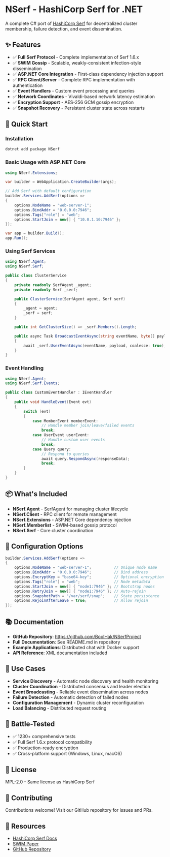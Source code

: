 # NSerf - HashiCorp Serf for .NET

A complete C# port of [HashiCorp Serf](https://www.serf.io/) for decentralized cluster membership, failure detection, and event dissemination.

## ✨ Features

- ✅ **Full Serf Protocol** - Complete implementation of Serf 1.6.x
- ✅ **SWIM Gossip** - Scalable, weakly-consistent infection-style dissemination
- ✅ **ASP.NET Core Integration** - First-class dependency injection support
- ✅ **RPC Client/Server** - Complete RPC implementation with authentication
- ✅ **Event Handlers** - Custom event processing and queries
- ✅ **Network Coordinates** - Vivaldi-based network latency estimation
- ✅ **Encryption Support** - AES-256 GCM gossip encryption
- ✅ **Snapshot Recovery** - Persistent cluster state across restarts

## 🚀 Quick Start

### Installation

```bash
dotnet add package NSerf
```

### Basic Usage with ASP.NET Core

```csharp
using NSerf.Extensions;

var builder = WebApplication.CreateBuilder(args);

// Add Serf with default configuration
builder.Services.AddSerf(options =>
{
    options.NodeName = "web-server-1";
    options.BindAddr = "0.0.0.0:7946";
    options.Tags["role"] = "web";
    options.StartJoin = new[] { "10.0.1.10:7946" };
});

var app = builder.Build();
app.Run();
```

### Using Serf Services

```csharp
using NSerf.Agent;
using NSerf.Serf;

public class ClusterService
{
    private readonly SerfAgent _agent;
    private readonly Serf _serf;

    public ClusterService(SerfAgent agent, Serf serf)
    {
        _agent = agent;
        _serf = serf;
    }

    public int GetClusterSize() => _serf.Members().Length;

    public async Task BroadcastEventAsync(string eventName, byte[] payload)
    {
        await _serf.UserEventAsync(eventName, payload, coalesce: true);
    }
}
```

### Event Handling

```csharp
using NSerf.Agent;
using NSerf.Serf.Events;

public class CustomEventHandler : IEventHandler
{
    public void HandleEvent(Event evt)
    {
        switch (evt)
        {
            case MemberEvent memberEvent:
                // Handle member join/leave/failed events
                break;
            case UserEvent userEvent:
                // Handle custom user events
                break;
            case Query query:
                // Respond to queries
                await query.RespondAsync(responseData);
                break;
        }
    }
}
```

## 📦 What's Included

- **NSerf.Agent** - SerfAgent for managing cluster lifecycle
- **NSerf.Client** - RPC client for remote management
- **NSerf.Extensions** - ASP.NET Core dependency injection
- **NSerf.Memberlist** - SWIM-based gossip protocol
- **NSerf.Serf** - Core cluster coordination

## 🔧 Configuration Options

```csharp
builder.Services.AddSerf(options =>
{
    options.NodeName = "web-server-1";          // Unique node name
    options.BindAddr = "0.0.0.0:7946";          // Bind address
    options.EncryptKey = "base64-key";          // Optional encryption
    options.Tags["role"] = "web";               // Node metadata
    options.StartJoin = new[] { "node1:7946" }; // Bootstrap nodes
    options.RetryJoin = new[] { "node1:7946" }; // Auto-rejoin
    options.SnapshotPath = "/var/serf/snap";    // State persistence
    options.RejoinAfterLeave = true;            // Allow rejoin
});
```

## 📚 Documentation

- **GitHub Repository**: https://github.com/BoolHak/NSerfProject
- **Full Documentation**: See README.md in repository
- **Example Applications**: Distributed chat with Docker support
- **API Reference**: XML documentation included

## 🎯 Use Cases

- **Service Discovery** - Automatic node discovery and health monitoring
- **Cluster Coordination** - Distributed consensus and leader election
- **Event Broadcasting** - Reliable event dissemination across nodes
- **Failure Detection** - Automatic detection of failed nodes
- **Configuration Management** - Dynamic cluster reconfiguration
- **Load Balancing** - Distributed request routing

## 🧪 Battle-Tested

- ✅ 1230+ comprehensive tests
- ✅ Full Serf 1.6.x protocol compatibility
- ✅ Production-ready encryption
- ✅ Cross-platform support (Windows, Linux, macOS)

## 📝 License

MPL-2.0 - Same license as HashiCorp Serf

## 🤝 Contributing

Contributions welcome! Visit our GitHub repository for issues and PRs.

## 🔗 Resources

- [HashiCorp Serf Docs](https://www.serf.io/)
- [SWIM Paper](https://www.cs.cornell.edu/projects/Quicksilver/public_pdfs/SWIM.pdf)
- [GitHub Repository](https://github.com/BoolHak/NSerfProject)
